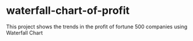 # waterfall-chart-of-profit
This project shows the trends in the profit of fortune 500 companies using Waterfall Chart
